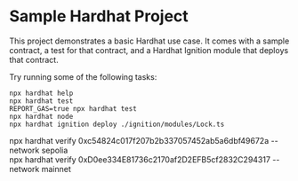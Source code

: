 # Sample Hardhat Project

This project demonstrates a basic Hardhat use case. It comes with a sample contract, a test for that contract, and a Hardhat Ignition module that deploys that contract.

Try running some of the following tasks:

```shell
npx hardhat help
npx hardhat test
REPORT_GAS=true npx hardhat test
npx hardhat node
npx hardhat ignition deploy ./ignition/modules/Lock.ts
```



npx hardhat verify 0xc54824c017f207b2b337057452ab5a6dbf49672a --network sepolia    
npx hardhat verify 0xD0ee334E81736c2170af2D2EFB5cf2832C294317 --network mainnet